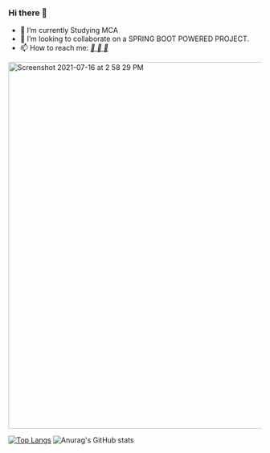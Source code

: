 ### Hi there 👋
- 🌱 I’m currently Studying MCA    
- 👯 I’m looking to collaborate on a SPRING BOOT POWERED PROJECT.
- 📫 How to reach me: <a href="http://wa.me/918561908667?text=hello+Manoz+🖤" class="google-plus"><i class="bx bxl-whatsapp">  💬 </i></a> <a href="http://manozjinagal@gmail.com" class="google-plus"><i class="bx bxl-mail">  💌  </i></a> <a href="https://www.linkedin.com/in/manozjinagal/" class="linkedin"><i class="bx bxl-linkedin">  🔗 </i></a>
<img width="729" alt="Screenshot 2021-07-16 at 2 58 29 PM" src="https://user-images.githubusercontent.com/63463176/125926030-2632035a-e686-44ee-a5cd-e62aba550ccb.png">

[![Top Langs](https://github-readme-stats.vercel.app/api/top-langs/?username=anuraghazra&layout=compact)](https://github.com/anuraghazra/github-readme-stats)
![Anurag's GitHub stats](https://github-readme-stats.vercel.app/api?username=manozjinagal&show_icons=true&theme=radical)

<!--
**manozjinagal/manozjinagal** is a ✨ _special_ ✨ repository because its `README.md` (this file) appears on your GitHub profile.

Here are some ideas to get you started:

- 🔭 I’m currently working on ...
- 🌱 I’m currently learning ...
- 👯 I’m looking to collaborate on ...
- 🤔 I’m looking for help with ...
- 💬 Ask me about ...
- 📫 How to reach me: ...
- 😄 Pronouns: ...
- ⚡ Fun fact: ...
-->

